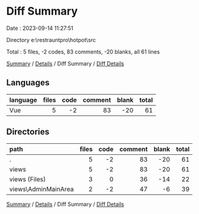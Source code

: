 # Diff Summary

Date : 2023-09-14 11:27:51

Directory e:\\restrauntpro\\hotpot\\src

Total : 5 files,  -2 codes, 83 comments, -20 blanks, all 61 lines

[Summary](results.md) / [Details](details.md) / Diff Summary / [Diff Details](diff-details.md)

## Languages
| language | files | code | comment | blank | total |
| :--- | ---: | ---: | ---: | ---: | ---: |
| Vue | 5 | -2 | 83 | -20 | 61 |

## Directories
| path | files | code | comment | blank | total |
| :--- | ---: | ---: | ---: | ---: | ---: |
| . | 5 | -2 | 83 | -20 | 61 |
| views | 5 | -2 | 83 | -20 | 61 |
| views (Files) | 3 | 0 | 36 | -14 | 22 |
| views\\AdminMainArea | 2 | -2 | 47 | -6 | 39 |

[Summary](results.md) / [Details](details.md) / Diff Summary / [Diff Details](diff-details.md)